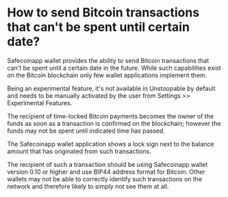 # How to send Bitcoin transactions that can't be spent until certain date?

Safecoinapp wallet provides the ability to send Bitcoin transactions that can't be spent until a certain date in the future. While such capabilities exist on the Bitcoin blockchain only few wallet applications implement them.

Being an experimental feature, it's not available in Unstoopable by default and needs to be manually activated by the user from Settings >> Experimental Features.

The recipient of time-locked Bitcoin payments becomes the owner of the funds as soon as a transaction is confirmed on the blockchain; however the funds may not be spent until indicated time has passed. 

The Safecoinapp wallet application shows a lock sign next to the balance amount that has originated from such transactions.

The recipient of such a transaction should be using Safecoinapp wallet version 0.10 or higher and use BIP44 address format for Bitcoin. Other wallets may not be able to correctly identify such transactions on the network and therefore likely to simply not see them at all.
